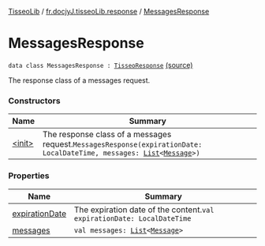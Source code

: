 [TisseoLib](../../index.md) / [fr.docjyJ.tisseoLib.response](../index.md) / [MessagesResponse](./index.md)

# MessagesResponse

`data class MessagesResponse : `[`TisseoResponse`](../-tisseo-response/index.md) [(source)](https://github.com/docjyJ/TisseoLib/tree/master/src/main/kotlin/fr/docjyJ/tisseoLib/response/MessagesResponse.kt#L14)

The response class of a messages request.

### Constructors

| Name | Summary |
|---|---|
| [&lt;init&gt;](-init-.md) | The response class of a messages request.`MessagesResponse(expirationDate: LocalDateTime, messages: `[`List`](https://kotlinlang.org/api/latest/jvm/stdlib/kotlin.collections/-list/index.html)`<`[`Message`](../../fr.docjy-j.tisseo-lib.model.message/-message/index.md)`>)` |

### Properties

| Name | Summary |
|---|---|
| [expirationDate](expiration-date.md) | The expiration date of the content.`val expirationDate: LocalDateTime` |
| [messages](messages.md) | `val messages: `[`List`](https://kotlinlang.org/api/latest/jvm/stdlib/kotlin.collections/-list/index.html)`<`[`Message`](../../fr.docjy-j.tisseo-lib.model.message/-message/index.md)`>` |
